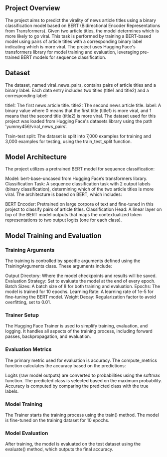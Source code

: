 
## Project Overview
The project aims to predict the virality of news article titles using a binary classification model based on BERT (Bidirectional Encoder Representations from Transformers). Given two article titles, the model determines which is more likely to go viral. This task is performed by training a BERT-based model using pairs of article titles with a corresponding binary label indicating which is more viral. The project uses Hugging Face's transformers library for model training and evaluation, leveraging pre-trained BERT models for sequence classification.

## Dataset
The dataset, named viral_news_pairs, contains pairs of article titles and a binary label. Each data entry includes two titles (title1 and title2) and a corresponding label:

title1: The first news article title.
title2: The second news article title.
label: A binary value where 0 means that the first title (title1) is more viral, and 1 means that the second title (title2) is more viral.
The dataset used for this project was loaded from Hugging Face's datasets library using the path 'yummy456/viral_news_pairs'.

Train-test split: The dataset is split into 7,000 examples for training and 3,000 examples for testing, using the train_test_split function.

## Model Architecture
The project utilizes a pretrained BERT model for sequence classification:

Model: bert-base-uncased from Hugging Face’s transformers library.
Classification Task: A sequence classification task with 2 output labels (binary classification), determining which of the two article titles is more viral.
The architecture is based on BERT, which includes:

BERT Encoder: Pretrained on large corpora of text and fine-tuned in this project to classify pairs of article titles.
Classification Head: A linear layer on top of the BERT model outputs that maps the contextualized token representations to two output logits (one for each class).

## Model Training and Evaluation
### Training Arguments
The training is controlled by specific arguments defined using the TrainingArguments class. These arguments include:

Output Directory: Where the model checkpoints and results will be saved.
Evaluation Strategy: Set to evaluate the model at the end of every epoch.
Batch Sizes: A batch size of 8 for both training and evaluation.
Epochs: The model is trained for 10 epochs.
Learning Rate: A learning rate of 1e-5 for fine-tuning the BERT model.
Weight Decay: Regularization factor to avoid overfitting, set to 0.01.

### Trainer Setup
The Hugging Face Trainer is used to simplify training, evaluation, and logging. It handles all aspects of the training process, including forward passes, backpropagation, and evaluation.

### Evaluation Metrics
The primary metric used for evaluation is accuracy. The compute_metrics function calculates the accuracy based on the predictions:

Logits (raw model outputs) are converted to probabilities using the softmax function.
The predicted class is selected based on the maximum probability.
Accuracy is computed by comparing the predicted class with the true labels.

### Model Training
The Trainer starts the training process using the train() method. The model is fine-tuned on the training dataset for 10 epochs.

### Model Evaluation
After training, the model is evaluated on the test dataset using the evaluate() method, which outputs the final accuracy.
